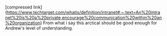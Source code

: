 [compressed link] (https://www.techtarget.com/whatis/definition/intranet#:~:text=An%20intranet%20is%20a%20private,encourage%20communication%20within%20an%20organization)
From what i say this arctical should be good enough for Andrew's level of understanding. 
